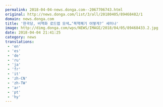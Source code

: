 ```yaml
---
permalink: 2018-04-04-news.donga.com--2067706743.html
original: http://news.donga.com/list/3/all/20180405/89468482/1
domain: news.donga.com
title: '한국당, 비핵화 로드맵 모색…‘북핵폐기 어떻게?’ 세미나'
image: http://dimg.donga.com/wps/NEWS/IMAGE/2018/04/05/89468433.2.jpg
date: 2018-04-04 21:41:25
category: news
translations: 
 - 'en'
 - 'es'
 - 'de'
 - 'ru'
 - 'ja'
 - 'fr'
 - 'it'
 - 'zh-CN'
 - 'zh-TW'
 - 'ar'
 - 'pt'
 - 'hy'
---
```



